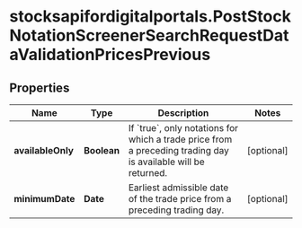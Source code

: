 # stocksapifordigitalportals.PostStockNotationScreenerSearchRequestDataValidationPricesPrevious

## Properties

Name | Type | Description | Notes
------------ | ------------- | ------------- | -------------
**availableOnly** | **Boolean** | If &#x60;true&#x60;, only notations for which a trade price from a preceding trading day is available will be returned. | [optional] 
**minimumDate** | **Date** | Earliest admissible date of the trade price from a preceding trading day. | [optional] 


